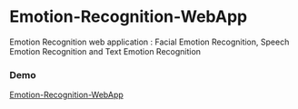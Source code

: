 # Emotion-Recognition-WebApp
Emotion Recognition web application : Facial Emotion Recognition, Speech Emotion Recognition and Text Emotion Recognition

### Demo
[Emotion-Recognition-WebApp](https://drive.google.com/file/d/1Ke9YYWoyVjFYhiJxOk9rh3OvcxNFwNKA/view?usp=sharing)
